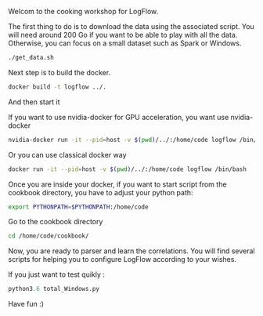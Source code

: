 Welcom to the cooking workshop for LogFlow.

The first thing to do is to download the data using the associated script. 
You will need around 200 Go if you want to be able to play with all the data. Otherwise, you can focus on a small dataset such as Spark or Windows.

```bash
./get_data.sh
```

Next step is to build the docker.

```bash
docker build -t logflow ../.
```

And then start it

If you want to use nvidia-docker for GPU acceleration, you want use nvidia-docker
```bash
nvidia-docker run -it --pid=host -v $(pwd)/../:/home/code logflow /bin/bash
```

Or you can use classical docker way
```bash
docker run -it --pid=host -v $(pwd)/../:/home/code logflow /bin/bash
```

Once you are inside your docker, if you want to start script from the cookbook directory, you have to adjust your python path:
```bash
export PYTHONPATH=$PYTHONPATH:/home/code
```
Go to the cookbook directory
```bash
cd /home/code/cookbook/
```

Now, you are ready to parser and learn the correlations.
You will find several scripts for helping you to configure LogFlow according to your wishes.

If you just want to test quikly :
```python
python3.6 total_Windows.py
```

Have fun :)
